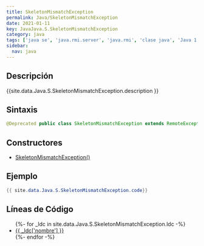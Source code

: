 ```yaml
---
title: SkeletonMismatchException
permalink: Java/SkeletonMismatchException
date: 2021-01-11
key: JavaJava.S.SkeletonMismatchException
category: java
tags: ['java se', 'java.rmi.server', 'java.rmi', 'clase java', 'Java 1.1']
sidebar: 
  nav: java
---
```


## Descripción
{{site.data.Java.S.SkeletonMismatchException.description }}

## Sintaxis
~~~java
@Deprecated public class SkeletonMismatchException extends RemoteException
~~~

## Constructores
* [SkeletonMismatchException()](/Java/SkeletonMismatchException/SkeletonMismatchException/)

## Ejemplo
~~~java
{{ site.data.Java.S.SkeletonMismatchException.code}}
~~~

## Líneas de Código
<ul>
{%- for _ldc in site.data.Java.S.SkeletonMismatchException.ldc -%}
   <li>
       <a href="{{_ldc['url'] }}">{{ _ldc['nombre'] }}</a>
   </li>
{%- endfor -%}
</ul>
